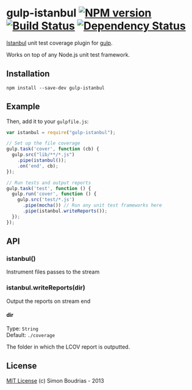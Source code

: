 gulp-istanbul [![NPM version][npm-image]][npm-url] [![Build Status][travis-image]][travis-url] [![Dependency Status][depstat-image]][depstat-url]
===========================

[Istanbul](http://gotwarlost.github.io/istanbul/) unit test coverage plugin for [gulp](https://github.com/wearefractal/gulp).

Works on top of any Node.js unit test framework.

Installation
---------------

```shell
npm install --save-dev gulp-istanbul
```

Example
---------------

Then, add it to your `gulpfile.js`:

```javascript
var istanbul = require("gulp-istanbul");

// Set up the file coverage
gulp.task('cover', function (cb) {
  gulp.src("lib/**/*.js")
    .pipe(istanbul());
    .on('end', cb);
});

// Run tests and output reports
gulp.task('test', function () {
  gulp.run('cover', function () {
    gulp.src('test/*.js')
      .pipe(mocha()) // Run any unit test frameworks here
      .pipe(istanbul.writeReports());
  });
});
```

API
--------------

### istanbul()

Instrument files passes to the stream

### istanbul.writeReports(dir)

Output the reports on stream end

#### dir
Type: `String`  
Default: `./coverage`

The folder in which the LCOV report is outputted.

License
------------

[MIT License](http://en.wikipedia.org/wiki/MIT_License) (c) Simon Boudrias - 2013

[npm-url]: https://npmjs.org/package/gulp-istanbul
[npm-image]: https://badge.fury.io/js/gulp-istanbul.png

[travis-url]: http://travis-ci.org/SBoudrias/gulp-istanbul
[travis-image]: https://secure.travis-ci.org/SBoudrias/gulp-istanbul.png?branch=master

[depstat-url]: https://david-dm.org/SBoudrias/gulp-istanbul
[depstat-image]: https://david-dm.org/SBoudrias/gulp-istanbul.png
